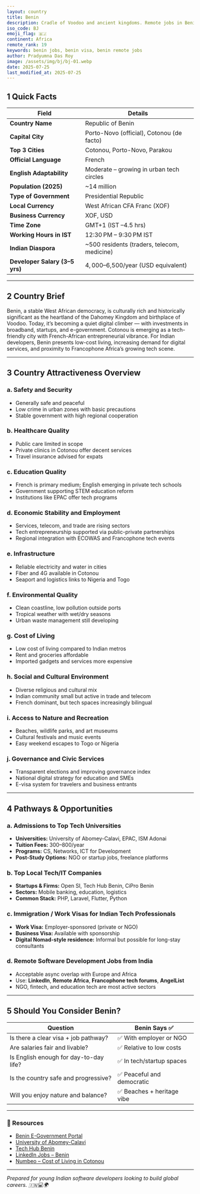 ```yaml
---
layout: country
title: Benin
description: Cradle of Voodoo and ancient kingdoms. Remote jobs in Benin. Trilp AI curated info. Indians in Benin.
iso_code: BJ
emoji_flag: 🇧🇯
continent: Africa
remote_rank: 19
keywords: benin jobs, benin visa, benin remote jobs
author: Pradyumna Das Roy
image: /assets/img/bj/bj-01.webp
date: 2025-07-25
last_modified_at: 2025-07-25
---
```


## 1 Quick Facts

| Field                          | Details                                     |
| ------------------------------ | ------------------------------------------- |
| **Country Name**               | Republic of Benin                           |
| **Capital City**               | Porto-Novo (official), Cotonou (de facto)   |
| **Top 3 Cities**               | Cotonou, Porto-Novo, Parakou                |
| **Official Language**          | French                                      |
| **English Adaptability**       | Moderate – growing in urban tech circles    |
| **Population (2025)**          | ~14 million                                 |
| **Type of Government**         | Presidential Republic                       |
| **Local Currency**             | West African CFA Franc (XOF)                |
| **Business Currency**          | XOF, USD                                    |
| **Time Zone**                  | GMT+1 (IST –4.5 hrs)                        |
| **Working Hours in IST**       | 12:30 PM – 9:30 PM IST                      |
| **Indian Diaspora**            | ~500 residents (traders, telecom, medicine) |
| **Developer Salary (3–5 yrs)** | $4,000–$6,500/year (USD equivalent)         |

---

## 2 Country Brief

Benin, a stable West African democracy, is culturally rich and historically significant as the heartland of the Dahomey Kingdom and birthplace of Voodoo. Today, it’s becoming a quiet digital climber — with investments in broadband, startups, and e-government. Cotonou is emerging as a tech-friendly city with French-African entrepreneurial vibrance. For Indian developers, Benin presents low-cost living, increasing demand for digital services, and proximity to Francophone Africa’s growing tech scene.

---

## 3 Country Attractiveness Overview

### a. Safety and Security

- Generally safe and peaceful
- Low crime in urban zones with basic precautions
- Stable government with high regional cooperation

### b. Healthcare Quality

- Public care limited in scope
- Private clinics in Cotonou offer decent services
- Travel insurance advised for expats

### c. Education Quality

- French is primary medium; English emerging in private tech schools
- Government supporting STEM education reform
- Institutions like EPAC offer tech programs

### d. Economic Stability and Employment

- Services, telecom, and trade are rising sectors
- Tech entrepreneurship supported via public-private partnerships
- Regional integration with ECOWAS and Francophone tech events

### e. Infrastructure

- Reliable electricity and water in cities
- Fiber and 4G available in Cotonou
- Seaport and logistics links to Nigeria and Togo

### f. Environmental Quality

- Clean coastline, low pollution outside ports
- Tropical weather with wet/dry seasons
- Urban waste management still developing

### g. Cost of Living

- Low cost of living compared to Indian metros
- Rent and groceries affordable
- Imported gadgets and services more expensive

### h. Social and Cultural Environment

- Diverse religious and cultural mix
- Indian community small but active in trade and telecom
- French dominant, but tech spaces increasingly bilingual

### i. Access to Nature and Recreation

- Beaches, wildlife parks, and art museums
- Cultural festivals and music events
- Easy weekend escapes to Togo or Nigeria

### j. Governance and Civic Services

- Transparent elections and improving governance index
- National digital strategy for education and SMEs
- E-visa system for travelers and business entrants

---

## 4 Pathways & Opportunities

### a. Admissions to Top Tech Universities

- **Universities:** University of Abomey-Calavi, EPAC, ISM Adonai
- **Tuition Fees:** $300–$800/year
- **Programs:** CS, Networks, ICT for Development
- **Post-Study Options:** NGO or startup jobs, freelance platforms

### b. Top Local Tech/IT Companies

- **Startups & Firms:** Open SI, Tech Hub Benin, CiPro Benin
- **Sectors:** Mobile banking, education, logistics
- **Common Stack:** PHP, Laravel, Flutter, Python

### c. Immigration / Work Visas for Indian Tech Professionals

- **Work Visa:** Employer-sponsored (private or NGO)
- **Business Visa:** Available with sponsorship
- **Digital Nomad-style residence:** Informal but possible for long-stay consultants

### d. Remote Software Development Jobs from India

- Acceptable async overlap with Europe and Africa
- Use: **LinkedIn**, **Remote Africa**, **Francophone tech forums**, **AngelList**
- NGO, fintech, and education tech are most active sectors

---

## 5 Should You Consider Benin?

| Question                               | Benin Says ✅              |
| -------------------------------------- | -------------------------- |
| Is there a clear visa + job pathway?   | ✅ With employer or NGO    |
| Are salaries fair and livable?         | ✅ Relative to low costs   |
| Is English enough for day-to-day life? | ✅ In tech/startup spaces  |
| Is the country safe and progressive?   | ✅ Peaceful and democratic |
| Will you enjoy nature and balance?     | ✅ Beaches + heritage vibe |

---

### 🔗 Resources

- [Benin E-Government Portal](https://service-public.bj/)
- [University of Abomey-Calavi](https://www.uac.bj/)
- [Tech Hub Benin](https://www.techhub.bj/)
- [LinkedIn Jobs – Benin](https://www.linkedin.com/jobs/search/?location=Benin)
- [Numbeo – Cost of Living in Cotonou](https://www.numbeo.com/cost-of-living/in/Cotonou)

---

_Prepared for young Indian software developers looking to build global careers. 🇮🇳💻🌍_
